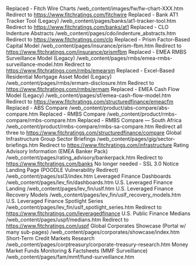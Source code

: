 Replaced - Fitch Wire Charts	/web_content/images/fw/fw-chart-XXX.htm
Redirect to https://www.fitchratings.com/fitchwire
Replaced - Bank AT1 Tracker Tool (Legacy)	/web_content/pages/banks/at1-tracker-tool.htm
Redirect to https://www.fitchratings.com/banks/at1
Replaced - CLO Indenture Abstracts	/web_content/pages/cdo/indenture_abstracts.htm
Redirect to https://www.fitchratings.com/clo
Replaced - Prism Factor-Based Capital Model	/web_content/pages/insurance/prism-fbm.htm
Redirect to https://www.fitchratings.com/insurance/prismfbm
Replaced - EMEA RMBS Surveillance Model (Legacy)	/web_content/pages/rmbs/emea-rmbs-surveillance-model.htm
Redirect to https://www.fitchratings.com/rmbs/emearsm
Replaced - Excel-Based Residential Mortgage Asset Model (Legacy)	/web_content/pages/rmbs/ermam-disclosure.htm
Redirect to https://www.fitchratings.com/rmbs/ermam
Replaced - EMEA Cash Flow Model (Legacy)	/web_content/pages/sf/emea-cash-flow-model.htm
Redirect to https://www.fitchratings.com/structuredfinance/emeacfm
Replaced - ABS Compare	/web_content/product/abs-compare/abs-compare.htm
Replaced - RMBS Compare	/web_content/product/rmbs-compare/rmbs-compare.htm
Replaced - RMBS Compare — South Africa	/web_content/product/rmbs-compare/rmbs-sa-compare.htm
Redirect all three to https://www.fitchratings.com/structuredfinance/compare
Global Infrastructure Group Sector Briefings	/web_content/pages/gig/sector-briefings.htm
Redirect to https://www.fitchratings.com/infrastructure
Rating Advisory Information (EMEA Banker Pack)	/web_content/pages/rating_advisory/bankerpack.htm
Redirect to https://www.fitchratings.com/banks
No longer needed - SSL 3.0 Notice Landing Page (POODLE Vulnerability Redirect)	/web_content/pages/ssl3/index.htm
Leveraged Finance Dashboards	/web_content/pages/lev_fin/dashboards.htm
U.S. Leveraged Finance Landing	/web_content/pages/lev_fin/uslf.htm
U.S. Leveraged Finance Recovery Models	/web_content/pages/lev_fin/uslf_recovery_models.htm
U.S. Leveraged Finance Spotlight Series	/web_content/pages/lev_fin/uslf_spotlight_series.htm
Redirect to https://www.fitchratings.com/leveragedfinance
U.S. Public Finance Medians	/web_content/pages/uspf/medians.htm
Redirect to https://www.fitchratings.com/uspf
Global Corporates Showcase (Portal w/ many sub-pages)	/web_content/pages/corporates/showcase/index.htm
Short-Term Credit Markets Research	/web_content/pages/corptreasury/corporate-treasury-research.htm
Money Market Funds Monitoring & Factsheets (MMF Surveillance)	/web_content/pages/fam/mmf/fund-surveillance.htm
